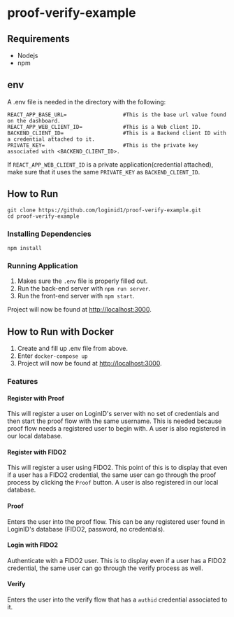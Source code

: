 # proof-verify-example

## Requirements

- Nodejs
- npm

## env

A .env file is needed in the directory with the following:

```
REACT_APP_BASE_URL=                  #This is the base url value found on the dashboard.
REACT_APP_WEB_CLIENT_ID=             #This is a Web client ID.
BACKEND_CLIENT_ID=                   #This is a Backend client ID with a credential attached to it.
PRIVATE_KEY=                         #This is the private key associated with <BACKEND_CLIENT_ID>.
```

If `REACT_APP_WEB_CLIENT_ID` is a private application(credential attached), make sure that it uses the same `PRIVATE_KEY` as `BACKEND_CLIENT_ID`.

## How to Run

```
git clone https://github.com/loginid1/proof-verify-example.git
cd proof-verify-example
```

### Installing Dependencies

```
npm install
```

### Running Application

1. Makes sure the `.env` file is properly filled out.
2. Run the back-end server with `npm run server`.
3. Run the front-end server with `npm start`.

Project will now be found at [http://localhost:3000](http://localhost:3000).

## How to Run with Docker

1. Create and fill up .env file from above.
2. Enter `docker-compose up`
3. Project will now be found at [http://localhost:3000](http://localhost:3000).

### Features

#### Register with Proof

This will register a user on LoginID's server with no set of credentials and then start the proof flow with the
same username. This is needed because proof flow needs a registered user to begin with. A user is also registered
in our local database.

#### Register with FIDO2

This will register a user using FIDO2. This point of this is to display that even if a user has a FIDO2 credential, the same user can go through the proof process by clicking the `Proof` button. A user is also registered in our local database.

#### Proof

Enters the user into the proof flow. This can be any registered user found in LoginID's database (FIDO2, password, no credentials).

#### Login with FIDO2

Authenticate with a FIDO2 user. This is to display even if a user has a FIDO2 credential, the same user can go through the verify process as well.

#### Verify

Enters the user into the verify flow that has a `authid` credential associated to it.
